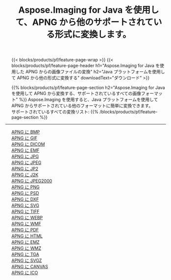 ﻿---
title: Aspose.Imaging for Java を使用して、APNG から他のサポートされている形式に変換します。 
weight: 3920
url: /ja/java/conversion/from/apng 
lang: ja
langdirlevel: 2
locales: zh-hans,ja,it,ru,de,es,fr,nl,id,lt,pl,pt,vi,tr,ko,zh-hant,ar,hi,th,sv,cs,uk,he
description: Aspose.Imaging を使用すると、Java プラットフォームを使用して APNG から他のフォーマットに簡単に変換できます。
---

{{< blocks/products/pf/feature-page-wrap >}}
{{< blocks/products/pf/feature-page-header h1="Aspose.Imaging for Java を使用した APNG からの画像ファイルの変換" h2="Java プラットフォームを使用して APNG から他の形式に変換する" downloadText="ダウンロード" >}}


{{% blocks/products/pf/feature-page-section  h2="Aspose.Imaging for Java を使用して APNG から変換する、サポートされているすべての画像フォーマット" %}}
Aspose.Imaging を使用すると、Java プラットフォームを使用して APNG からサポートされている他のフォーマットに簡単に変換できます。
<br/>
サポートされているすべての変換リスト:
{{% /blocks/products/pf/feature-page-section %}}
<div class="container-fluid productfamilypage bg-gray">
    <div class="convertypes bg-gray agp-content section">
        <div class="container">
		<hr style="margin-left:-20px;"/>
		<div class="row other-converters">
		    <div class='col-md-2 other-converter remove-lp remove-rp'><a href="/imaging/ja/java/conversion/apng-to-bmp" >APNG に BMP</a></div><div class='col-md-2 other-converter remove-lp remove-rp'><a href="/imaging/ja/java/conversion/apng-to-gif" >APNG に GIF</a></div><div class='col-md-2 other-converter remove-lp remove-rp'><a href="/imaging/ja/java/conversion/apng-to-dicom" >APNG に DICOM</a></div><div class='col-md-2 other-converter remove-lp remove-rp'><a href="/imaging/ja/java/conversion/apng-to-emf" >APNG に EMF</a></div><div class='col-md-2 other-converter remove-lp remove-rp'><a href="/imaging/ja/java/conversion/apng-to-jpg" >APNG に JPG</a></div><div class='col-md-2 other-converter remove-lp remove-rp'><a href="/imaging/ja/java/conversion/apng-to-jpeg" >APNG に JPEG</a></div><div class='col-md-2 other-converter remove-lp remove-rp'><a href="/imaging/ja/java/conversion/apng-to-jp2" >APNG に JP2</a></div><div class='col-md-2 other-converter remove-lp remove-rp'><a href="/imaging/ja/java/conversion/apng-to-j2k" >APNG に J2K</a></div><div class='col-md-2 other-converter remove-lp remove-rp'><a href="/imaging/ja/java/conversion/apng-to-jpeg2000" >APNG に JPEG2000</a></div><div class='col-md-2 other-converter remove-lp remove-rp'><a href="/imaging/ja/java/conversion/apng-to-png" >APNG に PNG</a></div><div class='col-md-2 other-converter remove-lp remove-rp'><a href="/imaging/ja/java/conversion/apng-to-psd" >APNG に PSD</a></div><div class='col-md-2 other-converter remove-lp remove-rp'><a href="/imaging/ja/java/conversion/apng-to-dxf" >APNG に DXF</a></div><div class='col-md-2 other-converter remove-lp remove-rp'><a href="/imaging/ja/java/conversion/apng-to-svg" >APNG に SVG</a></div><div class='col-md-2 other-converter remove-lp remove-rp'><a href="/imaging/ja/java/conversion/apng-to-tiff" >APNG に TIFF</a></div><div class='col-md-2 other-converter remove-lp remove-rp'><a href="/imaging/ja/java/conversion/apng-to-webp" >APNG に WEBP</a></div><div class='col-md-2 other-converter remove-lp remove-rp'><a href="/imaging/ja/java/conversion/apng-to-wmf" >APNG に WMF</a></div><div class='col-md-2 other-converter remove-lp remove-rp'><a href="/imaging/ja/java/conversion/apng-to-pdf" >APNG に PDF</a></div><div class='col-md-2 other-converter remove-lp remove-rp'><a href="/imaging/ja/java/conversion/apng-to-html" >APNG に HTML</a></div><div class='col-md-2 other-converter remove-lp remove-rp'><a href="/imaging/ja/java/conversion/apng-to-emz" >APNG に EMZ</a></div><div class='col-md-2 other-converter remove-lp remove-rp'><a href="/imaging/ja/java/conversion/apng-to-wmz" >APNG に WMZ</a></div><div class='col-md-2 other-converter remove-lp remove-rp'><a href="/imaging/ja/java/conversion/apng-to-tga" >APNG に TGA</a></div><div class='col-md-2 other-converter remove-lp remove-rp'><a href="/imaging/ja/java/conversion/apng-to-svgz" >APNG に SVGZ</a></div><div class='col-md-2 other-converter remove-lp remove-rp'><a href="/imaging/ja/java/conversion/apng-to-canvas" >APNG に CANVAS</a></div><div class='col-md-2 other-converter remove-lp remove-rp'><a href="/imaging/ja/java/conversion/apng-to-ico" >APNG に ICO</a></div>
                </div>
        </div>
    </div>
</div>
<br/>

